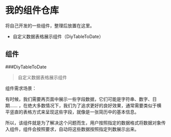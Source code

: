 # 我的组件仓库

将自己开发的一些组件，整理后放置在这里。

+ 自定义数据表格展示组件（DiyTableToDate）


## 组件

###DiyTableToDate
> 自定义数据表格展示组件

组件需求场景：

有时候，我们需要再页面中展示一些字段数据，它们可能是字符串、数字、日期…… ，在绝大多数情况下，我们为了追求更好的良好效果，通常需要类似于横平竖直的表格方式来呈现这些字段，就像是一张简历中的基本信息。

所以，该组件就是为了解决这个问题而生，用户按照指定的数据格式将数据对象传入组件，组件会按照要求，自动将这些数据按照指定列数展示出来。
